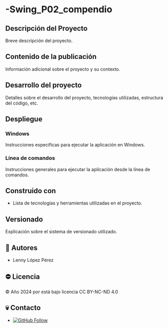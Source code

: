 # -Swing_P02_compendio

## Descripción del Proyecto

Breve descripción del proyecto.

## Contenido de la publicación

Información adicional sobre el proyecto y su contexto.

## Desarrollo del proyecto

Detalles sobre el desarrollo del proyecto, tecnologías utilizadas, estructura del código, etc.

## Despliegue

### Windows

Instrucciones específicas para ejecutar la aplicación en Windows.

### Línea de comandos

Instrucciones generales para ejecutar la aplicación desde la línea de comandos.

## Construido con

- Lista de tecnologías y herramientas utilizadas en el proyecto.

## Versionado

Explicación sobre el sistema de versionado utilizado.

## 🤴 Autores

- Lenny López Pérez

## ⛔ Licencia

© Año 2024 por está bajo licencia CC BY-NC-ND 4.0 

## 💀 Contacto

- [![GitHub Follow](https://img.shields.io/badge/Connect-polodepelea-blue.svg?logo=Github&longCache=true&style=social&label=Follow)](https://github.com/polodepelea)
